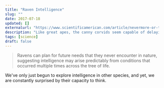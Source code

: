```yaml
---
title: "Raven Intelligence"
slug: ""
date: 2017-07-18
updated: []
externalurl: "https://www.scientificamerican.com/article/nevermore-or-tomorrow-ravens-can-plan-ahead/"
description: "Like great apes, the canny corvids seem capable of delaying gratification"
tags: [science]
draft: false
---
```


> Ravens can plan for future needs that they never encounter in nature, suggesting intelligence may arise predictably from conditions that occurred multiple times across the tree of life.

We've only just begun to explore intelligence in other species, and yet, we are constantly surprised by their capacity to think.
<!--more-->
